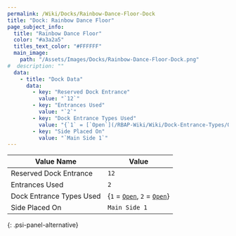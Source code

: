 ```yaml
---
permalink: /Wiki/Docks/Rainbow-Dance-Floor-Dock
title: "Dock: Rainbow Dance Floor"
page_subject_info:
  title: "Rainbow Dance Floor"
  color: "#a3a2a5"
  titles_text_color: "#FFFFFF"
  main_image:
    path: "/Assets/Images/Docks/Rainbow-Dance-Floor-Dock.png"
#  description: ""
  data:
    - title: "Dock Data"
      data:
        - key: "Reserved Dock Entrance"
          value: "`12`"
        - key: "Entrances Used"
          value: "`2`"
        - key: "Dock Entrance Types Used"
          value: "{`1` = [`Open`](/RBAP-Wiki/Wiki/Dock-Entrance-Types/Open), `2` = [`Open`](/RBAP-Wiki/Wiki/Dock-Entrance-Types/Open)}"
        - key: "Side Placed On"
          value: "`Main Side 1`"
---
```




| Value Name               | Value |
|-|-|
| Reserved Dock Entrance   | `12` |
| Entrances Used           | `2` |
| Dock Entrance Types Used | {`1` = [`Open`](/RBAP-Wiki/Wiki/Dock-Entrance-Types/Open), `2` = [`Open`](/RBAP-Wiki/Wiki/Dock-Entrance-Types/Open)} |
| Side Placed On           | `Main Side 1` |
{: .psi-panel-alternative}

<img class="dock-image" src="/RBAP-Wiki/Assets/Images/Docks/Rainbow-Dance-Floor-Dock.png" alt="">